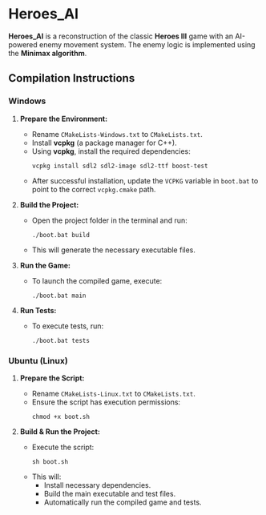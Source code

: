 # Heroes_AI

**Heroes_AI** is a reconstruction of the classic **Heroes III** game with an AI-powered enemy movement system. The enemy logic is implemented using the **Minimax algorithm**.

## Compilation Instructions

### Windows

1. **Prepare the Environment:**
   - Rename `CMakeLists-Windows.txt` to `CMakeLists.txt`.
   - Install **vcpkg** (a package manager for C++).
   - Using **vcpkg**, install the required dependencies:
     ```
     vcpkg install sdl2 sdl2-image sdl2-ttf boost-test
     ```
   - After successful installation, update the `VCPKG` variable in `boot.bat` to point to the correct `vcpkg.cmake` path.

2. **Build the Project:**
   - Open the project folder in the terminal and run:
     ```
     ./boot.bat build
     ```
   - This will generate the necessary executable files.

3. **Run the Game:**
   - To launch the compiled game, execute:
     ```
     ./boot.bat main
     ```

4. **Run Tests:**
   - To execute tests, run:
     ```
     ./boot.bat tests
     ```

### Ubuntu (Linux)

1. **Prepare the Script:**
   - Rename `CMakeLists-Linux.txt` to `CMakeLists.txt`.
   - Ensure the script has execution permissions:
     ```
     chmod +x boot.sh
     ```

2. **Build & Run the Project:**
   - Execute the script:
     ```
     sh boot.sh
     ```
   - This will:
     - Install necessary dependencies.
     - Build the main executable and test files.
     - Automatically run the compiled game and tests.